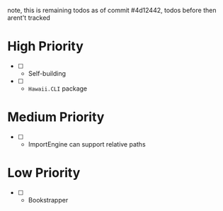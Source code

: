 note, this is remaining todos as of commit #4d12442, todos before then arent't tracked


# High Priority

* [ ] - Self-building
* [ ] - `Hawaii.CLI` package

# Medium Priority

* [ ] - ImportEngine can support relative paths

# Low Priority

* [ ] - Bookstrapper